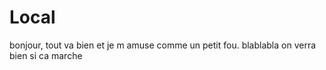# Local

bonjour, tout va bien et je m amuse comme un petit fou.
blablabla
on  verra bien si ca marche
